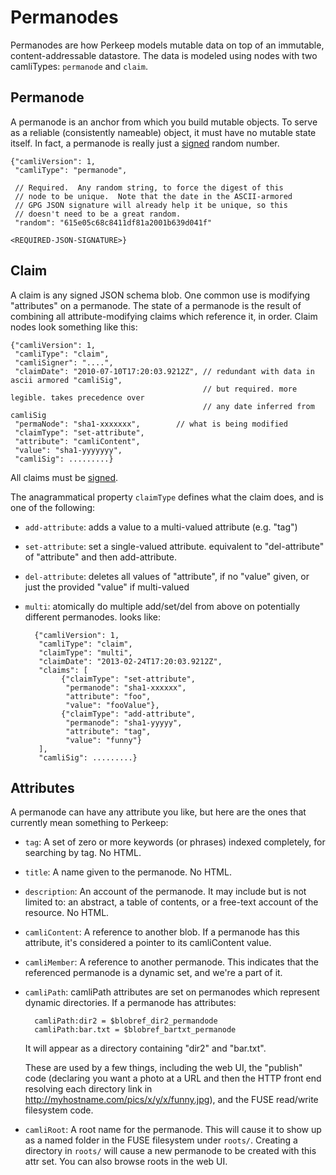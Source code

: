 # Permanodes

Permanodes are how Perkeep models mutable data on top of an immutable,
content-addressable datastore. The data is modeled using nodes with two
camliTypes: `permanode` and `claim`.

## Permanode

A permanode is an anchor from which you build mutable objects.  To serve as a
reliable (consistently nameable) object, it must have no mutable state itself.
In fact, a permanode is really just a [signed](../json-signing/) random number.

    {"camliVersion": 1,
     "camliType": "permanode",

     // Required.  Any random string, to force the digest of this
     // node to be unique.  Note that the date in the ASCII-armored
     // GPG JSON signature will already help it be unique, so this
     // doesn't need to be a great random.
     "random": "615e05c68c8411df81a2001b639d041f"

    <REQUIRED-JSON-SIGNATURE>}

## Claim

A claim is any signed JSON schema blob. One common use is modifying
"attributes" on a permanode. The state of a permanode is the result
of combining all attribute-modifying claims which reference it, in
order. Claim nodes look something like this:


    {"camliVersion": 1,
     "camliType": "claim",
     "camliSigner": "....",
     "claimDate": "2010-07-10T17:20:03.9212Z", // redundant with data in ascii armored "camliSig",
                                               // but required. more legible. takes precedence over
                                               // any date inferred from camliSig
     "permaNode": "sha1-xxxxxxx",        // what is being modified
     "claimType": "set-attribute",
     "attribute": "camliContent",
     "value": "sha1-yyyyyyy",
     "camliSig": .........}

All claims must be [signed](../json-signing/).

The anagrammatical property `claimType` defines what the claim does, and is one
of the following:

* `add-attribute`: adds a value to a multi-valued attribute (e.g. "tag")

* `set-attribute`: set a single-valued attribute. equivalent to "del-attribute"
  of "attribute" and then add-attribute.

* `del-attribute`: deletes all values of "attribute", if no "value" given, or
  just the provided "value" if multi-valued

* `multi`: atomically do multiple add/set/del from above on potentially
  different permanodes. looks like:

        {"camliVersion": 1,
         "camliType": "claim",
         "claimType": "multi",
         "claimDate": "2013-02-24T17:20:03.9212Z",
         "claims": [
              {"claimType": "set-attribute",
               "permanode": "sha1-xxxxxx",
               "attribute": "foo",
               "value": "fooValue"},
              {"claimType": "add-attribute",
               "permanode": "sha1-yyyyy",
               "attribute": "tag",
               "value": "funny"}
         ],
         "camliSig": .........}

## Attributes

A permanode can have any attribute you like, but here are the ones that
currently mean something to Perkeep:

* `tag`: A set of zero or more keywords (or phrases) indexed completely, for
  searching by tag. No HTML.

* `title`: A name given to the permanode. No HTML.

* `description`: An account of the permanode. It may include but is not limited
  to: an abstract, a table of contents, or a free-text account of the resource.
  No HTML.

* `camliContent`: A reference to another blob. If a permanode has this
  attribute, it's considered a pointer to its camliContent value.

* `camliMember`: A reference to another permanode. This indicates that the
  referenced permanode is a dynamic set, and we're a part of it.

* `camliPath`: camliPath attributes are set on permanodes which represent
  dynamic directories. If a permanode has attributes:

        camliPath:dir2 = $blobref_dir2_permandode
        camliPath:bar.txt = $blobref_bartxt_permanode

    It will appear as a directory containing "dir2" and
    "bar.txt".

    These are used by a few things, including the web UI, the
    "publish" code (declaring you want a photo at a URL and then the
    HTTP front end resolving each directory link in
    <http://myhostname.com/pics/x/y/x/funny.jpg>), and the FUSE
    read/write filesystem code.

* `camliRoot`: A root name for the permanode. This will cause it to show up as a
  named folder in the FUSE filesystem under <code>roots/</code>.  Creating a
  directory in <code>roots/</code> will cause a new permanode to be created with
  this attr set. You can also browse roots in the web UI.
